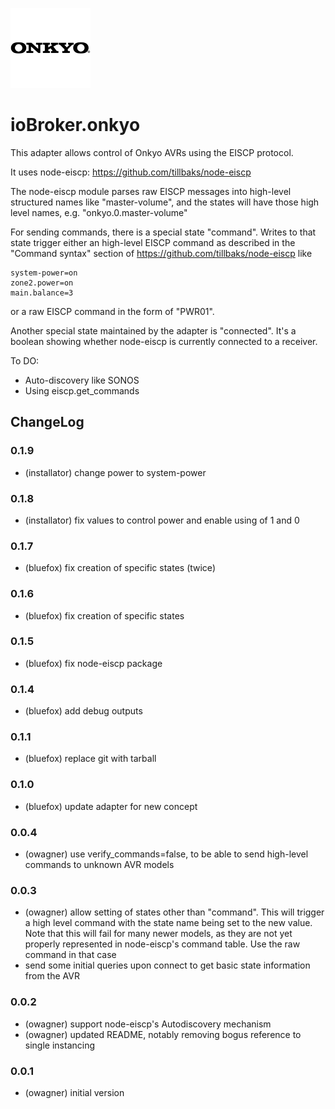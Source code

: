 ![Logo](admin/onkyo.png)
# ioBroker.onkyo

This adapter allows control of Onkyo AVRs using the EISCP protocol.

It uses node-eiscp: https://github.com/tillbaks/node-eiscp

The node-eiscp module parses raw EISCP messages into high-level
structured names like "master-volume", and the states will have those
high level names, e.g. "onkyo.0.master-volume"

For sending commands, there is a special state "command". Writes to that state
trigger either an high-level EISCP command as described in the "Command syntax" section
of https://github.com/tillbaks/node-eiscp like

    system-power=on
    zone2.power=on
    main.balance=3

or a raw EISCP command in the form of "PWR01".

Another special state maintained by the adapter is "connected". It's a boolean
showing whether node-eiscp is currently connected to a receiver.

To DO:
- Auto-discovery like SONOS
- Using eiscp.get_commands

## ChangeLog
### 0.1.9
* (installator) change power to system-power

### 0.1.8
* (installator) fix values to control power and enable using of 1 and 0

### 0.1.7
* (bluefox) fix creation of specific states (twice)

### 0.1.6
* (bluefox) fix creation of specific states

### 0.1.5
* (bluefox) fix node-eiscp package

### 0.1.4
* (bluefox) add debug outputs

### 0.1.1
* (bluefox) replace git with tarball

### 0.1.0
* (bluefox) update adapter for new concept

### 0.0.4
* (owagner) use verify_commands=false, to be able to send high-level commands to unknown AVR models

### 0.0.3
* (owagner) allow setting of states other than "command". This will trigger a high level
  command with the state name being set to the new value. Note that this will fail for
  many newer models, as they are not yet properly represented in node-eiscp's
  command table. Use the raw command in that case
* send some initial queries upon connect to get basic state information from the AVR

### 0.0.2
* (owagner) support node-eiscp's Autodiscovery mechanism
* (owagner) updated README, notably removing bogus reference to single instancing

### 0.0.1
* (owagner) initial version

